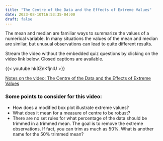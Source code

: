 ```yaml
---
title: "The Centre of the Data and the Effects of Extreme Values"
date: 2023-08-10T16:53:35-04:00
draft: false
---
```


The mean and median are familiar ways to summarize the values of a numerical variable.  In many situations the values of the mean and median are similar, but unusual observations can lead to quite different results.

Stream the video without the embedded quiz questions by clicking on the video link below. Closed captions are available.

{{< youtube hk3ZnKfjnlU >}}

[Notes on the video: The Centre of the Data and the Effects of Extreme Values](../1-2-The-Centre-Of-The-Data-And-The-Effects-Of-Extreme-Values.pdf)

### Some points to consider for this video:

- How does a modified box plot illustrate extreme values?
- What does it mean for a measure of centre to be robust?
- There are no set rules for what percentage of the data should be trimmed in a trimmed mean. The goal is to remove the extreme observations. If fact, you can trim as much as 50%. What is another name for the 50% trimmed mean?